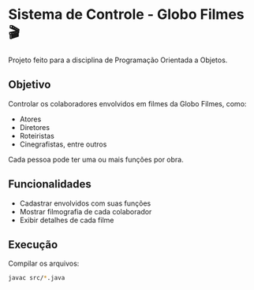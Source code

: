 # Sistema de Controle - Globo Filmes 🎬

Projeto feito para a disciplina de Programação Orientada a Objetos.

## Objetivo

Controlar os colaboradores envolvidos em filmes da Globo Filmes, como:
- Atores
- Diretores
- Roteiristas
- Cinegrafistas, entre outros

Cada pessoa pode ter uma ou mais funções por obra.

## Funcionalidades

- Cadastrar envolvidos com suas funções
- Mostrar filmografia de cada colaborador
- Exibir detalhes de cada filme

## Execução

Compilar os arquivos:

```bash
javac src/*.java
